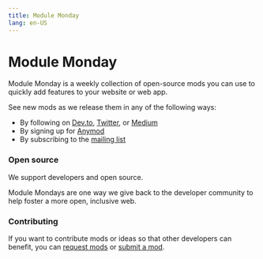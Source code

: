 ```yaml
---
title: Module Monday
lang: en-US
---
```


# Module Monday

Module Monday is a weekly collection of open-source mods you can use to quickly add features to your website or web app.

See new mods as we release them in any of the following ways:

- By following on [Dev.to](https://dev.to/tyrw), [Twitter](https://twitter.com/anymod_team), or [Medium](https://medium.com/anymod)
- By signing up for [Anymod](https://anymod.com)
- By subscribing to the [mailing list](https://anymod.us17.list-manage.com/subscribe?u=8d6f80723bc1252c9882e7d3f&id=b334c54b7e)

### Open source

We support developers and open source.

Module Mondays are one way we give back to the developer community to help foster a more open, inclusive web.

### Contributing

If you want to contribute mods or ideas so that other developers can benefit, you can [request mods](https://guide.anymod.com/v1/community/requests.html) or [submit a mod](https://guide.anymod.com/v1/community/contributing.html).